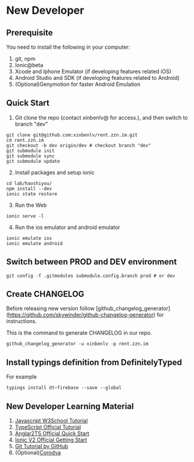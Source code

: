 
# New Developer 

## Prerequisite
You need to install the following in your computer:

1. git, npm
2. Ionic@beta
3. Xcode and Iphone Emulator (if developing features related iOS)
4. Android Studio and SDK (if developing features related to Android)
5. (Optional)Genymotion for faster Android Emulation

## Quick Start

1. Git clone the repo (contact xinbenlv@ for access.), and then 
switch to branch "dev"

```shell
git clone git@github.com:xinbenlv/rent.zzn.im.git
cd rent.zzn.im
git checkout -b dev origin/dev # checkout branch "dev"
git submodule init
git submodule sync
git submodule update
```

2. Install packages and setup ionic 

```shell
cd lab/haoshiyou/
npm install --dev
ionic state restore
```

3. Run the Web

```shell
ionic serve -l
```

4. Run the ios emulator and android emulator

```shell
ionic emulate ios
ionic emulate android
```

## Switch between PROD and DEV environment
```shell
git config -f .gitmodules submodule.config.branch prod # or dev

```

## Create CHANGELOG
Before releasing new version follow [github_changelog_generator]
(https://github.com/skywinder/github-changelog-generator)
for instructions.

This is the command to generate CHANGELOG in our repo.

```shell
github_changelog_generator -u xinbenlv -p rent.zzn.im
```

## Install typings definition from DefinitelyTyped

For example

```shell
typings install dt~firebase --save --global
```

## New Developer Learning Material
1. [Javascript W3School Tutorial](http://www.w3schools.com/js/default.asp)
2. [TypeScript Official Tutorial](https://www.typescriptlang.org/docs/tutorial.html)
3. [Anglar2TS Official Quick Start](https://angular.io/docs/ts/latest/quickstart.html) 
4. [Ionic V2 Official Getting Start](http://ionicframework.com/docs/v2/getting-started/)
5. [Git Tutorial by GitHub](https://try.github.io)
5. (Optional)[Corodva](https://cordova.apache.org/)
